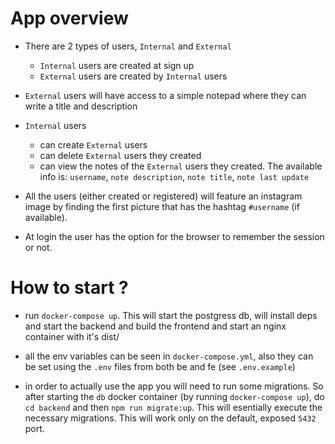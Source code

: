 # App overview
- There are 2 types of users, `Internal` and `External`
    - `Internal` users are created at sign up
    - `External` users are created by `Internal` users 

- `External` users will have access to a simple notepad where they can write a title and description

- `Internal` users
    - can create `External` users
    - can delete `External` users they created
    - can view the notes of the `External` users they created. The available info is: `username`, `note description`, `note title`, `note last update`

- All the users (either created or registered) will feature an instagram image by finding the first picture that has the hashtag `#username` (if available).

- At login the user has the option for the browser to remember the session or not.

# How to start ?

- run `docker-compose up`. This will start the postgress db, will install deps and start the backend and build the frontend and start an nginx container with it's dist/

- all the env variables can be seen in `docker-compose.yml`, also they can be set using the `.env` files from both be and fe (see `.env.example`)

- in order to actually use the app you will need to run some migrations. So after starting the `db` docker container (by running `docker-compose up`), do `cd backend` and then `npm run migrate:up`. This will esentially execute the necessary migrations. This will work only on the default, exposed `5432` port.
